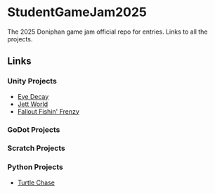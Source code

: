 # StudentGameJam2025
 The 2025 Doniphan game jam official repo for entries. Links to all the projects.


## Links

### Unity Projects
- [Eye Decay](https://github.com/B4TM4NH8sU/EyeDecayBuild)
- [Jett World](https://github.com/Chickenwing76523/JettWorldBuild)
- [Fallout Fishin' Frenzy](https://github.com/jefrancis/FalloutFishinFrenzyBuild)
### GoDot Projects

### Scratch Projects

### Python Projects
- [Turtle Chase](https://github.com/Grey590/TurtleChasePublic)